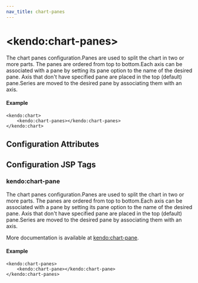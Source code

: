 ```yaml
---
nav_title: chart-panes
---
```


# \<kendo:chart-panes\>

The chart panes configuration.Panes are used to split the chart in two or more parts. The panes are ordered from top to bottom.Each axis can be associated with a pane by setting its pane option to the name of the desired pane.
Axis that don't have specified pane are placed in the top (default) pane.Series are moved to the desired pane by associating them with an axis.

#### Example
    <kendo:chart>
        <kendo:chart-panes></kendo:chart-panes>
    </kendo:chart>

## Configuration Attributes


##  Configuration JSP Tags

### kendo:chart-pane

The chart panes configuration.Panes are used to split the chart in two or more parts. The panes are ordered from top to bottom.Each axis can be associated with a pane by setting its pane option to the name of the desired pane.
Axis that don't have specified pane are placed in the top (default) pane.Series are moved to the desired pane by associating them with an axis.

More documentation is available at [kendo:chart-pane](/kendo-ui/api/wrappers/jsp/chart/pane).

#### Example

    <kendo:chart-panes>
        <kendo:chart-pane></kendo:chart-pane>
    </kendo:chart-panes>

